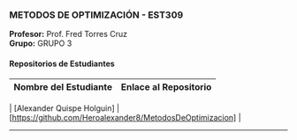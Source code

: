 
### METODOS DE OPTIMIZACIÓN - EST309
**Profesor:** Prof. Fred Torres Cruz  
**Grupo:** GRUPO 3

#### Repositorios de Estudiantes
| Nombre del Estudiante | Enlace al Repositorio |
|--------------|-----------------|

| [Alexander Quispe Holguin] | [https://github.com/Heroalexander8/MetodosDeOptimizacion] |

---
